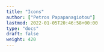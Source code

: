 ```yaml
---
title: "Icons"
author: ["Petros Papapanagiotou"]
lastmod: 2022-01-05T20:46:58+00:00
type: "docs"
draft: false
weight: 420
---
```

